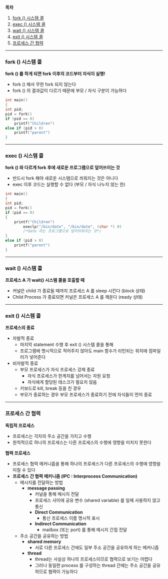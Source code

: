 **목차**

1. [fork () 시스템 콜](#fork-()-시스템-콜)
2. [exec () 시스템 콜](#exec-()-시스템-콜)
3. [wait () 시스템 콜](#wait-()-시스템-콜)
4. [exit () 시스템 콜](#exit-()-시스템-콜)
5. [프로세스 간 협력](#프로세스-간-협력)

---

### fork () 시스템 콜

**fork () 를 하게 되면 fork 이후의 코드부터 자식이 실행!**

* fork () 해서 무한 fork 되지 않는다
* fork () 의 결과값이 다르기 때문에 부모 / 자식 구분이 가능하다

```c
int main()
{
int pid;
pid = fork()
if (pid == 0)
	printf("Children")
else if (pid > 0)
	printf("parent")
}
```

---

### exec () 시스템 콜

**fork () 와 다르게 fork 후에 새로운 프로그램으로 덮어쓰이는 것**

* 반드시 fork 해야 새로운 시스템으로 씌워지는 것은 아니다
* exec 이후 코드는 실행할 수 없다 (부모 / 자식 나누지 않는 한)

```C
int main()
{
int pid;
pid = fork()
if (pid == 0)
{
    printf("Children")
        execlp("/bin/date", "/bin/date", (char *) 0)
        /*date 라는 프로그램으로 덮어씌워지는 것*/
}
else if (pid > 0)
	printf("parent")
}
```

---

### wait () 시스템 콜

**프로세스 A 가 wait() 시스템 콜을 호출할 때**

* 커널은 child 가 종료될 때까지 프로세스 A 를 sleep 시킨다 (block 상태)
* Child Process 가 종료되면 커널은 프로세스 A 를 깨운다 (ready 상태)

---

### exit () 시스템 콜

**프로세스의 종료**

* 자발적 종료
  * 마지막 statement 수행 후 exit () 시스템 콜을 통해 
  * 프로그램에 명시적으로 적어주지 않아도 main 함수가 리턴되는 위치에 컴파일러가 넣어준다
* 비자발적 종료
  * 부모 프로세스가 자식 프로세스 강제 종료
    * 자식 프로세스가 한계치를 넘어서는 자원 요청
    * 자식에게 할당된 태스크가 필요치 않음
  * 키보드로 kill, break 등을 친 경우
  * 부모가 종료하는 경우 부모 프로세스가 종료하기 전에 자식들이 먼저 종료

---

### 프로세스 간 협력

**독립적 프로세스**

* 프로세스는 각자의 주소 공간을 가지고 수행
* 원칙적으로 하나의 프로세스는 다른 프로세스의 수행에 영향을 미치지 못한다

**협력 프로세스**

* 프로세스 협력 메커니즘을 통해 하나의 프로세스가 다른 프로세스의 수행에 영향을 미칠 수 있다
* **프로세스 간 협력 메커니즘 (IPC : Interprocess Communication)**
  * 메시지를 전달하는 방법
    * **message passing** 
      * 커널을 통해 메시지 전달
      * 프로세스 사이에 공유 변수 (shared variable) 를 일체 사용하지 않고 통신
      * **Direct Communication**
        * 통신 프로세스 이름 명시적 표시
      * **Indirect Communication**
        * mailbox (또는 port) 를 통해 메시지 간접 전달
  * 주소 공간을 공유하는 방법
    * **shared memory**
      * 서로 다른 프로세스 간에도 일부 주소 공간을 공유하게 하는 메커니즘
    * **thread**
      * thread는 사실상 하나의 프로세스이므로 협력으로 보기는 어렵다
      * 그러나 동일한 process 를 구성하는 thread 간에는 주소 공간을 공유하므로 협력이 가능하다